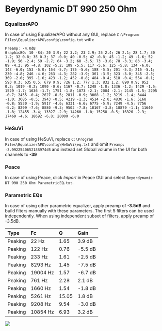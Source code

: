# Beyerdynamic DT 990 250 Ohm

### EqualizerAPO
In case of using EqualizerAPO without any GUI, replace `C:\Program Files\EqualizerAPO\config\config.txt`
with:
```
Preamp: -4.0dB
GraphicEQ: 10 -84; 20 3.9; 22 3.2; 23 2.9; 25 2.4; 26 2.1; 28 1.7; 30 1.2; 32 0.8; 35 0.3; 37 -0.0; 40 -0.5; 42 -0.8; 45 -1.2; 49 -1.6; 52 -1.9; 56 -2.4; 59 -2.7; 64 -3.2; 68 -3.5; 73 -3.6; 78 -3.3; 83 -3.4; 89 -4.2; 95 -4.8; 102 -5.2; 109 -5.5; 117 -5.6; 125 -5.8; 134 -6.0; 143 -6.0; 153 -6.0; 164 -5.7; 175 -5.6; 188 -5.5; 201 -5.3; 215 -5.1; 230 -4.8; 246 -4.6; 263 -4.3; 282 -3.9; 301 -3.5; 323 -3.0; 345 -2.5; 369 -2.0; 395 -1.6; 423 -1.2; 452 -0.8; 484 -0.4; 518 -0.4; 554 -0.1; 593 0.3; 635 0.5; 679 0.9; 726 1.2; 777 1.3; 832 1.2; 890 0.9; 952 0.3; 1019 -0.2; 1090 -0.6; 1167 -0.7; 1248 -1.0; 1336 -1.2; 1429 -1.5; 1529 -1.7; 1636 -1.7; 1751 -1.8; 1873 -2.1; 2004 -2.1; 2145 -1.5; 2295 -0.7; 2455 -0.4; 2627 -0.5; 2811 -0.9; 3008 -1.2; 3219 -1.4; 3444 -1.0; 3685 -0.5; 3943 -0.5; 4219 -1.3; 4514 -2.0; 4830 -1.6; 5168 -0.8; 5530 -1.9; 5917 -4.6; 6331 -6.6; 6775 -5.9; 7249 -4.5; 7756 -5.2; 8299 -7.6; 8880 -9.3; 9502 -7.8; 10167 -3.8; 10879 -1.1; 11640 -1.8; 12455 -3.4; 13327 -2.9; 14260 -1.0; 15258 -0.5; 16326 -2.3; 17469 -4.6; 18692 -6.0; 20000 -6.0
```

### HeSuVi
In case of using HeSuVi, replace `C:\Program Files\EqualizerAPO\config\HeSuVi\eq.txt` and omit `Preamp:
-3.9922540652188974dB` and instead set Global volume in the UI for both channels to **-39**

### Peace
In case of using Peace, click *Import* in Peace GUI and select `Beyerdynamic DT 990 250 Ohm ParametricEQ.txt`.

### Parametric EQs
In case of using other parametric equalizer, apply preamp of **-3.5dB** and build filters manually
with these parameters. The first 5 filters can be used independently.
When using independent subset of filters, apply preamp of -3.5dB.

| Type    | Fc       |     Q | Gain    |
|:--------|:---------|:------|:--------|
| Peaking | 22 Hz    |  1.65 | 3.9 dB  |
| Peaking | 122 Hz   |  0.76 | -5.5 dB |
| Peaking | 233 Hz   |  1.61 | -2.5 dB |
| Peaking | 8293 Hz  |  1.45 | -7.5 dB |
| Peaking | 19004 Hz |  1.57 | -6.7 dB |
| Peaking | 761 Hz   |  2.28 | 2.1 dB  |
| Peaking | 1660 Hz  |  1.54 | -1.8 dB |
| Peaking | 5261 Hz  | 15.05 | 1.8 dB  |
| Peaking | 9208 Hz  |  9.54 | -3.0 dB |
| Peaking | 10854 Hz |  6.93 | 3.2 dB  |

![](https://raw.githubusercontent.com/jaakkopasanen/AutoEq/master/results/headphonecom/sbaf-serious/Beyerdynamic%20DT%20990%20250%20Ohm/Beyerdynamic%20DT%20990%20250%20Ohm.png)